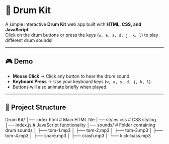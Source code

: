 # 🥁 Drum Kit

A simple interactive **Drum Kit** web app built with **HTML, CSS, and JavaScript**.  
Click on the drum buttons or press the keys (`w, a, s, d, j, k, l`) to play different drum sounds!

---

## 🎮 Demo
- **Mouse Click** → Click any button to hear the drum sound.  
- **Keyboard Press** → Use your keyboard keys (`w, a, s, d, j, k, l`).  
- Buttons will also animate briefly when played.

---

## 📂 Project Structure
Drum Kit/
│── index.html # Main HTML file
│── styles.css # CSS styling
│── index.js # JavaScript functionality
│── sounds/ # Folder containing drum sounds
│ ├── tom-1.mp3
│ ├── tom-2.mp3
│ ├── tom-3.mp3
│ ├── tom-4.mp3
│ ├── snare.mp3
│ ├── crash.mp3
│ └── kick-bass.mp3
